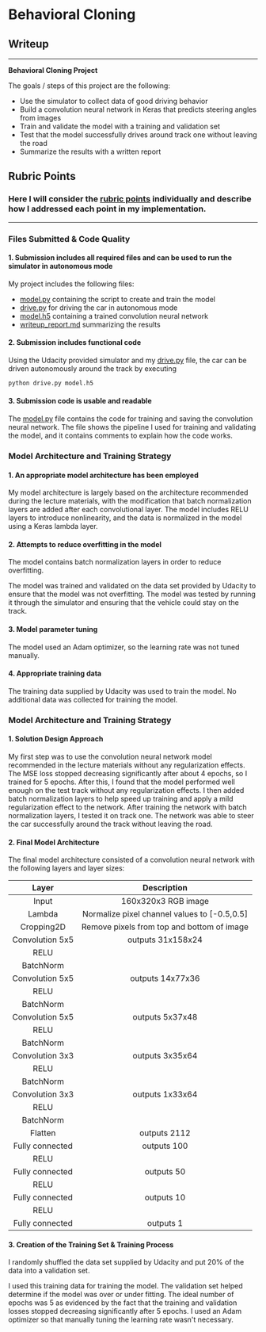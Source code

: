 # **Behavioral Cloning** 

## Writeup 

---

**Behavioral Cloning Project**

The goals / steps of this project are the following:
* Use the simulator to collect data of good driving behavior
* Build a convolution neural network in Keras that predicts steering angles from images
* Train and validate the model with a training and validation set
* Test that the model successfully drives around track one without leaving the road
* Summarize the results with a written report

## Rubric Points
### Here I will consider the [rubric points](https://review.udacity.com/#!/rubrics/432/view) individually and describe how I addressed each point in my implementation.  

---
### Files Submitted & Code Quality

#### 1. Submission includes all required files and can be used to run the simulator in autonomous mode

My project includes the following files:
* [model.py](model.py) containing the script to create and train the model
* [drive.py](drive.py) for driving the car in autonomous mode
* [model.h5](model.h5) containing a trained convolution neural network 
* [writeup_report.md](writeup_report.md) summarizing the results

#### 2. Submission includes functional code
Using the Udacity provided simulator and my [drive.py](drive.py) file, the car can be driven autonomously around the track by executing 
```sh
python drive.py model.h5
```

#### 3. Submission code is usable and readable

The [model.py](model.py) file contains the code for training and saving the convolution neural network. The file shows the pipeline I used for training and validating the model, and it contains comments to explain how the code works.

### Model Architecture and Training Strategy

#### 1. An appropriate model architecture has been employed

My model architecture is largely based on the architecture recommended during the lecture materials, with the modification that batch normalization layers are added after each convolutional layer. The model includes RELU layers to introduce nonlinearity, and the data is normalized in the model using a Keras lambda layer. 

#### 2. Attempts to reduce overfitting in the model

The model contains batch normalization layers in order to reduce overfitting. 

The model was trained and validated on the data set provided by Udacity to ensure that the model was not overfitting. The model was tested by running it through the simulator and ensuring that the vehicle could stay on the track.

#### 3. Model parameter tuning

The model used an Adam optimizer, so the learning rate was not tuned manually.

#### 4. Appropriate training data

The training data supplied by Udacity was used to train the model. No additional data was collected for training the model.

### Model Architecture and Training Strategy

#### 1. Solution Design Approach

My first step was to use the convolution neural network model recommended in the lecture materials without any regularization effects. The MSE loss stopped decreasing significantly after about 4 epochs, so I trained for 5 epochs. After this, I found that the model performed well enough on the test track without any regularization effects. I then added batch normalization layers to help speed up training and apply a mild regularization effect to the network. After training the network with batch normalization layers, I tested it on track one. The network was able to steer the car successfully around the track without leaving the road.

#### 2. Final Model Architecture

The final model architecture consisted of a convolution neural network with the following layers and layer sizes:

|      Layer      |                 Description                 |
| :-------------: | :-----------------------------------------: |
|      Input      |              160x320x3 RGB image            |
|      Lambda     | Normalize pixel channel values to [-0.5,0.5]|
|   Cropping2D    | Remove pixels from top and bottom of image  |
| Convolution 5x5 |               outputs 31x158x24             |
|      RELU       |                                             |
|    BatchNorm    |                                             |
| Convolution 5x5 |               outputs 14x77x36              |
|      RELU       |                                             |
|    BatchNorm    |                                             |
| Convolution 5x5 |               outputs 5x37x48               |
|      RELU       |                                             |
|    BatchNorm    |                                             |
| Convolution 3x3 |               outputs 3x35x64               |
|      RELU       |                                             |
|    BatchNorm    |                                             |
| Convolution 3x3 |               outputs 1x33x64               |
|      RELU       |                                             |
|    BatchNorm    |                                             |
|     Flatten     |               outputs 2112                  |
| Fully connected |               outputs 100                   |
|      RELU       |                                             |
| Fully connected |               outputs 50                    |
|      RELU       |                                             |
| Fully connected |               outputs 10                    |
|      RELU       |                                             |
| Fully connected |               outputs 1                     |

#### 3. Creation of the Training Set & Training Process

I randomly shuffled the data set supplied by Udacity and put 20% of the data into a validation set. 

I used this training data for training the model. The validation set helped determine if the model was over or under fitting. The ideal number of epochs was 5 as evidenced by the fact that the training and validation losses stopped decreasing significantly after 5 epochs. I used an Adam optimizer so that manually tuning the learning rate wasn't necessary.
